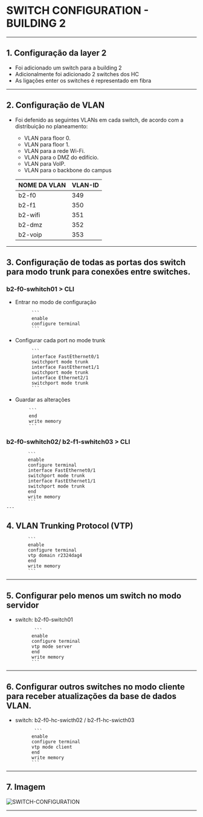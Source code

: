 # SWITCH CONFIGURATION - BUILDING 2

---
## 1. **Configuração da layer 2**

    
- Foi adicionado um switch para a building 2 
- Adicionalmente foi adicionado 2 switches dos HC
- As ligações enter os switches é representado em fibra
   
---
## 2. **Configuração de VLAN**

   - Foi defenido as seguintes VLANs em cada switch, de acordo com a distribuição no planeamento:
   
        - VLAN para floor 0.
        - VLAN para floor 1.
        - VLAN para a rede Wi-Fi.
        - VLAN para o DMZ do edifício.
        - VLAN para VoIP.
        - VLAN para o backbone do campus

      | NOME DA VLAN | VLAN-ID |
      | --- | -- |
      | b2-f0 | 349 |
      | b2-f1 | 350 |
      | b2-wifi | 351 |
      | b2-dmz | 352 |
      | b2-voip | 353 |
     
---

    
## 3. Configuração de todas as portas dos switch para modo trunk para conexões entre switches.
    
### b2-f0-swhitch01 > CLI
            
- Entrar no modo de configuração

            ```
            enable
            configure terminal
            ```

- Configurar cada port no mode trunk

            ```
            interface FastEthernet0/1
            switchport mode trunk
            interface FastEthernet1/1
            switchport mode trunk
            interface Ethernet2/1
            switchport mode trunk
            ```

 - Guardar as alterações

            ```
            end
            write memory
            ```

 ### b2-f0-swhitch02/ b2-f1-swhitch03 > CLI

            ```
            enable
            configure terminal
            interface FastEthernet0/1
            switchport mode trunk
            interface FastEthernet1/1
            switchport mode trunk
            end
            write memory
            ```
    ---


## 4. **VLAN Trunking Protocol (VTP)**

            ```
            enable
            configure terminal
            vtp domain r2324dag4
            end
            write memory  
            ```
  ---  

## 5. Configurar pelo menos um switch no modo servidor
    
- switch: b2-f0-switch01

             ```
            enable
            configure terminal
            vtp mode server
            end
            write memory
            ```
  
---
## 6. Configurar outros switches no modo cliente para receber atualizações da base de dados VLAN.

- switch: b2-f0-hc-swicth02 / b2-f1-hc-swicth03

             ```
            enable
            configure terminal
            vtp mode client
            end
            write memory
            ```

---

## 7. Imagem

![SWITCH-CONFIGURATION](/png/switch-configuration.png)

---
